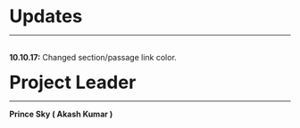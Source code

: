 <b><font size="6">Updates</font></b>
<hr>
<br>
<b>10.10.17:</b> Changed section/passage link color.
<br><br>
<b><font size="6">Project Leader</font></b>
<hr>
<b>Prince Sky ( Akash Kumar )
<br>
<br>
<br>

